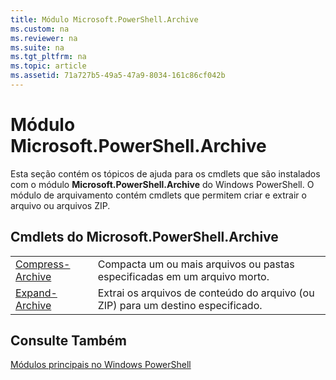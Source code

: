 ```yaml
---
title: Módulo Microsoft.PowerShell.Archive
ms.custom: na
ms.reviewer: na
ms.suite: na
ms.tgt_pltfrm: na
ms.topic: article
ms.assetid: 71a727b5-49a5-47a9-8034-161c86cf042b
---
```

# Módulo Microsoft.PowerShell.Archive
Esta seção contém os tópicos de ajuda para os cmdlets que são instalados com o módulo **Microsoft.PowerShell.Archive** do Windows PowerShell. O módulo de arquivamento contém cmdlets que permitem criar e extrair o arquivo ou arquivos ZIP.

## Cmdlets do Microsoft.PowerShell.Archive

|||
|-|-|
|[Compress-Archive](http://technet.microsoft.com/library/dn841358.aspx)|Compacta um ou mais arquivos ou pastas especificadas em um arquivo morto.|
|[Expand-Archive](http://technet.microsoft.com/library/dn841359.aspx)|Extrai os arquivos de conteúdo do arquivo (ou ZIP) para um destino especificado.|

## Consulte Também
[Módulos principais no Windows PowerShell](http://technet.microsoft.com/library/hh847741.aspx)



<!--HONumber=May16_HO2-->


